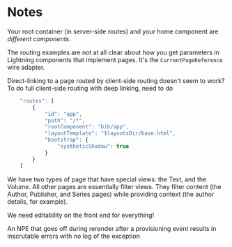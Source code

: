# Notes

Your root container (in server-side routes) and your home component are _different components_.

The routing examples are not at all clear about how you get parameters in Lightning components that implement pages. It's the `CurrentPageReference` wire adapter.

Direct-linking to a page routed by client-side routing doesn't seem to work? To do full client-side routing with deep linking, need to do

```js
    "routes": [
        {
            "id": "app",
            "path": "/*",
            "rootComponent": "bib/app",
            "layoutTemplate": "$layoutsDir/base.html",
            "bootstrap": {
                "syntheticShadow": true
            }
        }
    ]
```


We have two types of page that have special views: the Text, and the Volume. All other pages are essentially filter views. They filter content (the Author, Publisher, and Series pages) while providing context (the author details, for example).

We need editability on the front end for everything!

An NPE that goes off during rerender after a provisioning event results in inscrutable errors with no log of the exception